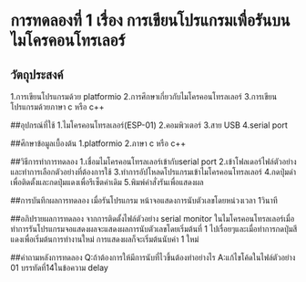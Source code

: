 # การทดลองที่ 1 เรื่อง การเขียนโปรแกรมเพื่อรันบนไมโครคอนโทรเลอร์

## วัตถุประสงค์
1.การเขียนโปรแกรมด้วย platformio
2.การศึกษาเกี่ยวกับไมโครคอนโทรลเลอร์
3.การเขียนโปรแกรมด้วยภาษา c หรือ c++

##อุปกรณ์ที่ใช้
1.ไมโครคอนโทรลเลอร์(ESP-01)
2.คอมพิวเตอร์
3.สาย USB
4.serial port

##ศึกษาข้อมูลเบื้องต้น
1.platformio
2.ภาษา c หรือ c++

##วิธีการทำการทดลอง
1.เชื่อมไมโครคอนโทรลเลอร์เข้ากับserial port
2.เข้าโฟลเดอร์ไฟล์ตัวอย่างและทำการเลือกตัวอย่างที่ต้องการใช้
3.ทำการอัปโหลดโปรแกรมเข้าไมโครคอนโทรลเลอร์
4.กดปุ่มดำเพื่อติดตั้งและกดปุ่มแดงเพื่อรีเซ็ตค่าเดิม
5.พิมพ์คำสั่งรันเพื่อแสดงผล

##การบันทึกผลการทดลอง
เมื่อรันโปรแกรม หน้าจอแสดงการนับตัวเลขโดยหน่วงเวลา 1วินาที

##อภิปรายผลการทดลอง
จากการติดตั้งไฟล์ตัวอย่าง serial monitor ในไมโครคอนโทรลเลอร์เมื่อทำการรันโปรแกรมจอแสดงผลจะแสดงผลการนับตัวเลขโดยเริ่มต้นที่ 1 ไปเรื่อยๆและเมื่อทำการกดปุ่มสีแดงเพื่อเริ่มต้นการทำงานใหม่ การแสดงผลก็จะเริ่มต้นนับค่า 1 ใหม่

##คำถามหลังการทดลอง
Q:ถ้าต้องการให้มีการนับที่ไวขึ้นต้องทำอย่างไร
A:แก้ไขโค้ดในไฟล์ตัวอย่าง 01 บรรทัดที่14ในข้อความ delay
